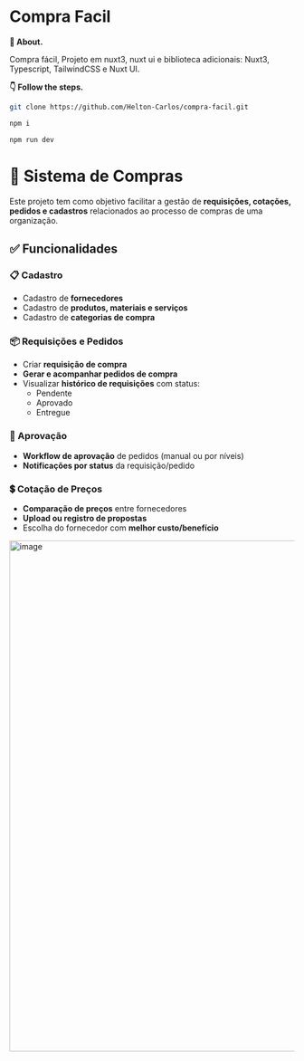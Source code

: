 # Compra Facil

**💬 About.** 

Compra fácil, Projeto em nuxt3, nuxt ui e biblioteca adicionais: Nuxt3, Typescript, TailwindCSS e Nuxt UI.

**👇 Follow the steps.** 

```bash
git clone https://github.com/Helton-Carlos/compra-facil.git
```

```bash
npm i 
```

```bash
npm run dev
```

# 🛒 Sistema de Compras

Este projeto tem como objetivo facilitar a gestão de **requisições, cotações, pedidos e cadastros** relacionados ao processo de compras de uma organização.

## ✅ Funcionalidades

### 📋 Cadastro
- Cadastro de **fornecedores**
- Cadastro de **produtos, materiais e serviços**
- Cadastro de **categorias de compra**

### 📦 Requisições e Pedidos
- Criar **requisição de compra**
- **Gerar e acompanhar pedidos de compra**
- Visualizar **histórico de requisições** com status:
  - Pendente
  - Aprovado
  - Entregue

### 👤 Aprovação
- **Workflow de aprovação** de pedidos (manual ou por níveis)
- **Notificações por status** da requisição/pedido

### 💲 Cotação de Preços
- **Comparação de preços** entre fornecedores
- **Upload ou registro de propostas**
- Escolha do fornecedor com **melhor custo/benefício**

<img width="2556" height="903" alt="image" src="https://github.com/user-attachments/assets/ef67f952-336d-48a5-9903-98e2b8bd4e45" />

